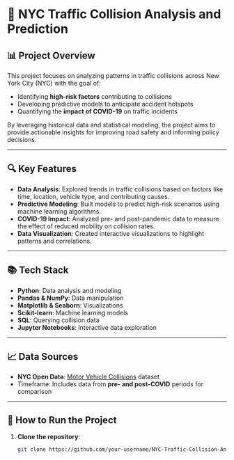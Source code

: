 # 🚗 NYC Traffic Collision Analysis and Prediction

## 📊 Project Overview
This project focuses on analyzing patterns in traffic collisions across New York City (NYC) with the goal of:
- Identifying **high-risk factors** contributing to collisions
- Developing predictive models to anticipate accident hotspots
- Quantifying the **impact of COVID-19** on traffic incidents

By leveraging historical data and statistical modeling, the project aims to provide actionable insights for improving road safety and informing policy decisions.

---

## 🔍 Key Features
- **Data Analysis**: Explored trends in traffic collisions based on factors like time, location, vehicle type, and contributing causes.
- **Predictive Modeling**: Built models to predict high-risk scenarios using machine learning algorithms.
- **COVID-19 Impact**: Analyzed pre- and post-pandemic data to measure the effect of reduced mobility on collision rates.
- **Data Visualization**: Created interactive visualizations to highlight patterns and correlations.

---

## 📚 Tech Stack
- **Python**: Data analysis and modeling
- **Pandas & NumPy**: Data manipulation
- **Matplotlib & Seaborn**: Visualizations
- **Scikit-learn**: Machine learning models
- **SQL**: Querying collision data
- **Jupyter Notebooks**: Interactive data exploration

---

## 📈 Data Sources
- **NYC Open Data**: [Motor Vehicle Collisions](https://data.cityofnewyork.us) dataset
- Timeframe: Includes data from **pre- and post-COVID** periods for comparison

---

## 🚀 How to Run the Project
1. **Clone the repository**:
   ```bash
   git clone https://github.com/your-username/NYC-Traffic-Collision-Analysis-and-Prediction.git
